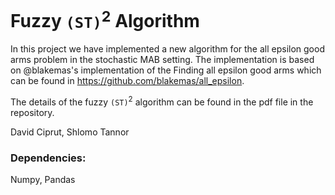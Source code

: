 # Fuzzy $\texttt{(ST)}^{2}$ Algorithm

In this project we have implemented a new algorithm for the all epsilon good arms problem in the stochastic MAB setting. The implementation is based on @blakemas's implementation of the Finding all epsilon good arms which can be found in https://github.com/blakemas/all_epsilon.

The details of the fuzzy $\texttt{(ST)}^{2}$ algorithm can be found in the pdf file in the repository.

David Ciprut, Shlomo Tannor

### Dependencies:
Numpy, Pandas



